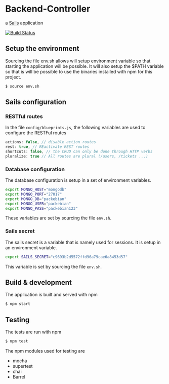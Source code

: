 # Backend-Controller

a [Sails](http://sailsjs.org) application

[![Build Status](https://travis-ci.org/Packebian/Backend-controller.svg?branch=master)](https://travis-ci.org/Packebian/Backend-controller)


## Setup the environment
Sourcing the file env.sh allows will setup environment variable so that starting the application will be possible.
It will also setup the $PATH variable so that is will be possible to use the binaries installed with npm for this project.
```sh
$ source env.sh
```


## Sails configuration

### RESTful routes
In the file `config/blueprints.js`, the following variables are used to configure the RESTFul routes
```js
actions: false, // disable action routes
rest: true, // REactivate REST routes
shortcuts: false, // the CRUD can only be done through HTTP verbs
pluralize: true // All routes are plural (/users, /tickets ...)
```

### Database configuration
The database configuration is setup in a set of environment variables.
```sh
export MONGO_HOST="mongodb"
export MONGO_PORT="27017"
export MONGO_DB="packebian"
export MONGO_USER="packebian"
export MONGO_PASS="packebian123"
```
These variables are set by sourcing the file `env.sh`.

### Sails secret
The sails secret is a variable that is namely used for sessions. It is setup in an environment variable.
```sh
export SAILS_SECRET="c9693b2d5572ffd96a79cae6a8453d57"
```
This variable is set by sourcing the file `env.sh`.


## Build & development
The application is built and served with npm
```sh
$ npm start
```


## Testing
The tests are run with npm
```sh
$ npm test
```

The npm modules used for testing are
- mocha
- supertest
- chai
- Barrel
